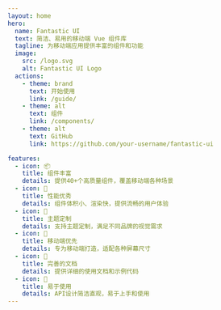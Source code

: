 ```yaml
---
layout: home
hero:
  name: Fantastic UI
  text: 简洁、易用的移动端 Vue 组件库
  tagline: 为移动端应用提供丰富的组件和功能
  image:
    src: /logo.svg
    alt: Fantastic UI Logo
  actions:
    - theme: brand
      text: 开始使用
      link: /guide/
    - theme: alt
      text: 组件
      link: /components/
    - theme: alt
      text: GitHub
      link: https://github.com/your-username/fantastic-ui

features:
  - icon: 📦
    title: 组件丰富
    details: 提供40+个高质量组件，覆盖移动端各种场景
  - icon: 🚀
    title: 性能优秀
    details: 组件体积小、渲染快，提供流畅的用户体验
  - icon: 🎨
    title: 主题定制
    details: 支持主题定制，满足不同品牌的视觉需求
  - icon: 📱
    title: 移动端优先
    details: 专为移动端打造，适配各种屏幕尺寸
  - icon: 📝
    title: 完善的文档
    details: 提供详细的使用文档和示例代码
  - icon: 🔧
    title: 易于使用
    details: API设计简洁直观，易于上手和使用
---
```

